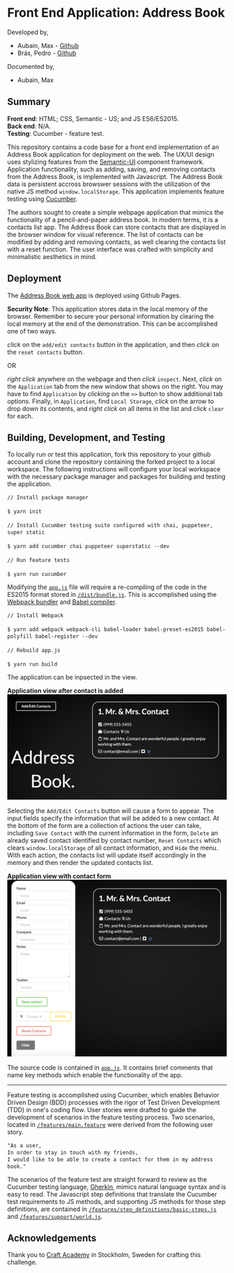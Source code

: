 # Front End Application: Address Book
Developed by,
* Aubain, Max - [Github](https://github.com/CA-ma)  
* Brás, Pedro - [Github](https://github.com/pedrocbras)

Documented by,
* Aubain, Max

## Summary

**Front end**: HTML; CSS, Semantic - US; and JS ES6/ES2015.<br>
**Back end**: N/A.<br>
**Testing**: Cucumber - feature test.

This repository contains a code base for a front end implementation of an Address Book application for deployment on the web.  The UX/UI design uses stylizing features from the [Semantic-UI](https://semantic-ui.com/) component framework.  Application functionality, such as adding, saving, and removing contacts from the Address Book, is implemented with Javascript.  The Address Book data is persistent accross browswer sessions with the utilization of the native JS method `window.localStorage`.  This application implements feature testing using [Cucumber](https://cucumber.io/).

The authors sought to create a simple webpage application that mimics the functionality of a pencil-and-paper address book.  In modern terms, it is a contacts list app.  The Address Book can store contacts that are displayed in the browser window for visual reference.  The list of contacts can be modified by adding and removing contacts, as well clearing the contacts list with a reset function.  The user interface was crafted with simplicity and minimalistic aesthetics in mind.

## Deployment
The [Address Book web app](https://ca-ma.github.io/address_book_challenge/) is deployed using Github Pages.

**Security Note**:
This application stores data in the local memory of the browser.  Remember to secure your personal information by clearing the local memory at the end of the demonstration. This can be accomplished one of two ways.

*click* on the `add/edit contacts` button in the application, and then *click* on the `reset contacts` button.  

OR  

*right click* anywhere on the webpage and then *click* `inspect`.  Next, *click* on the `Application` tab from the new window that shows on the right.  You may have to find `Application` by *clicking* on the `>>` button to show additional tab options.  Finally, in `Application`, find `Local Storage`, *click* on the arrow to drop down its contents, and *right click* on all items in the list and *click* `clear` for each.

## Building, Development, and Testing
To locally run or test this application, fork this repository to your github account and clone the repository containing the forked project to a local workspace.  The following instructions will configure your local workspace with the necessary package manager and packages for building and testing the application.

```
// Install package manager

$ yarn init     

// Install Cucumber testing suite configured with chai, puppeteer, super static

$ yarn add cucumber chai puppeteer superstatic --dev          

// Run feature tests

$ yarn run cucumber
```

Modifying the [`app.js`](/src/app.js) file will require a re-compiling of the code in the ES2015 format stored in [`/dist/bundle.js`](/dist/bundle.js).  This is accomplished using the [Webpack bundler](https://webpack.js.org/) and [Babel compiler](https://babeljs.io/).
```
// Install Webpack

$ yarn add webpack webpack-cli babel-loader babel-preset-es2015 babel-polyfill babel-register --dev

// Rebuild app.js

$ yarn run build
```

The application can be inpsected in the view.  

**Application view after contact is added**<br>
![contact added](/src/img/contact_added.png) 

Selecting the `Add/Edit Contacts` button will cause a form to appear.  The input fields specify the information that will be added to a new contact.  At the bottom of the form are a collection of actions the user can take, including `Save Contact` with the current information in the form, `Delete` an already saved contact identified by contact number, `Reset Contacts` which clears `window.localStorage` of all contact information, and `Hide` the menu.  With each action, the contacts list will update itself accordingly in the memory and then render the updated contacts list.

**Application view with contact form**<br>
![contact added](/src/img/contact_form.png) 

The source code is contained in [`app.js`](/src/app.js).  It contains brief comments that name key methods which enable the functionality of the app.  

---

Feature testing is accomplished using Cucumber, which enables Behavior Driven Design (BDD) processes with the rigor of Test Driven Development (TDD) in one's coding flow.  User stories were drafted to guide the development of scenarios in the feature testing process.  Two scenarios, located in [`/features/main.feature`](/features/main.feature) were derived from the following user story.

```
"As a user,
In order to stay in touch with my friends,
I would like to be able to create a contact for them in my address book."
```

The scenarios of the feature test are straight forward to review as the Cucumber testing language, [Gherkin](https://cucumber.io/docs/gherkin/reference/), mimics natural language syntax and is easy to read.  The Javascript step definitions that translate the Cucumber test requirements to JS methods, and supporting JS methods for those step definitions, are contained in [`/features/step_definitions/basic-steps.js`](/features/step_definitions/basic-steps.js) and [`/features/support/world.js`](/features/support/world.js).



## Acknowledgements
Thank you to [Craft Academy](https://craftacademy.se/) in Stockholm, Sweden for crafting this challenge.
